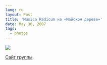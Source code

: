 ```yaml
---
lang: ru
layout: Post
title: 'Musica Radicum на «Майском дереве»'
date: May 30, 2007
tags:
  - photos
---
```


![](/images/blog/Sapegin-Artem-20D-2007-05-27-357-5766.jpg)

[Сайт группы](http://musicaradicum.ru/ "Musica Radicum").
